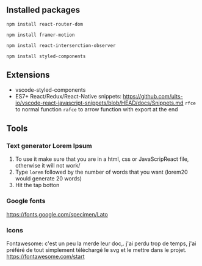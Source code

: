 ## Installed packages

`npm install react-router-dom`

`npm install framer-motion`

`npm install react-interserction-observer`

`npm install styled-components`

## Extensions

- vscode-styled-components
- ES7+ React/Redux/React-Native snippets:
  https://github.com/ults-io/vscode-react-javascript-snippets/blob/HEAD/docs/Snippets.md
  `rfce` to normal function
  `rafce` to arrow function with export at the end

## Tools

### Text generator Lorem Ipsum

1. To use it make sure that you are in a html, css or JavaScripReact file, otherwise it will not work/
2. Type `lorem` followed by the number of words that you want (lorem20 would generate 20 words)
3. Hit the tap botton

### Google fonts

https://fonts.google.com/specimen/Lato

### Icons

Fontawesome: c'est un peu la merde leur doc,. j'ai perdu trop de temps, j'ai préféré de tout simplement téléchargé le svg et le mettre dans le projet.
https://fontawesome.com/start
